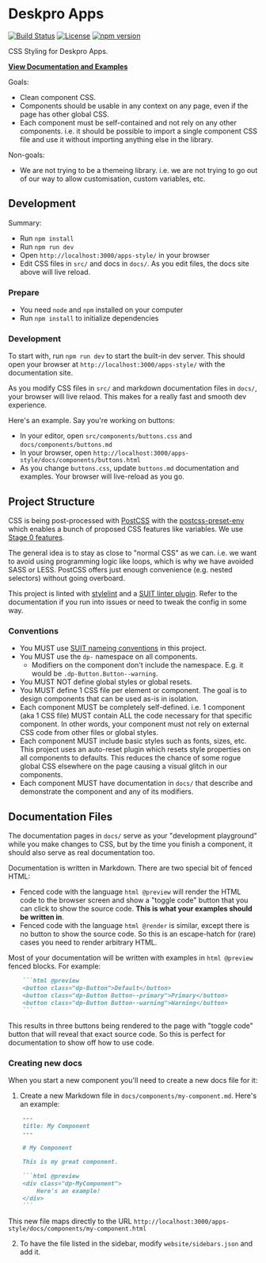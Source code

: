 Deskpro Apps
============

[![Build Status](https://travis-ci.org/deskpro/apps-libs.svg?branch=master)](https://travis-ci.org/deskpro/apps-libs)
[![License](https://img.shields.io/badge/License-BSD%203--Clause-blue.svg)](https://github.com/deskpro/react-components/blob/master/LICENSE)
[![npm version](https://img.shields.io/npm/v/@deskpro/apps-components-style.svg?style=flat)](https://www.npmjs.com/package/@deskpro/apps-components-style)


CSS Styling for Deskpro Apps.

**[View Documentation and Examples](https://deskpro.github.io/apps-libs/style)**

Goals:

* Clean component CSS.
* Components should be usable in any context on any page, even if the page has other global CSS.
* Each component must be self-contained and not rely on any other components. i.e. it should be possible to import a single component CSS file and use it without importing anything else in the library.

Non-goals:

* We are not trying to be a themeing library. i.e. we are not trying to go out of our way to allow customisation, custom variables, etc.


Development
-----------

Summary:

* Run `npm install`
* Run `npm run dev`
* Open `http://localhost:3000/apps-style/` in your browser
* Edit CSS files in `src/` and docs in `docs/`. As you edit files, the docs site above will live reload.

### Prepare

* You need `node` and `npm` installed on your computer
* Run `npm install` to initialize dependencies

### Development

To start with, run `npm run dev` to start the built-in dev server. This should open your browser at `http://localhost:3000/apps-style/` with the documentation site.

As you modify CSS files in `src/` and markdown documentation files in `docs/`, your browser will live relaod. This makes for a really fast and smooth dev experience.

Here's an example. Say you're working on buttons:

* In your editor, open `src/components/buttons.css` and `docs/components/buttons.md`
* In your browser, open `http://localhost:3000/apps-style/docs/components/buttons.html`
* As you change `buttons.css`, update `buttons.md` documentation and examples. Your browser will live-reload as you go.

Project Structure
-----------------

CSS is being post-processed with [PostCSS](https://postcss.org/) with the [postcss-preset-env](https://preset-env.cssdb.org/) which enables a bunch of proposed CSS features like variables. We use [Stage 0 features](https://preset-env.cssdb.org/features).

The general idea is to stay as close to "normal CSS" as we can. i.e. we want to avoid using programming logic like loops, which is why we have avoided SASS or LESS. PostCSS offers just enough convenience (e.g. nested selectors) without going overboard.

This project is linted with [stylelint](https://stylelint.io/) and a [SUIT linter plugin](https://github.com/postcss/postcss-bem-linter). Refer to the documentation if you run into issues or need to tweak the config in some way.

### Conventions

* You MUST use [SUIT nameing conventions](https://github.com/suitcss/suit/blob/master/doc/naming-conventions.md) in this project.
* You MUST use the `dp-` namespace on all components.
  * Modifiers on the component don't include the namespace. E.g. it would be `.dp-Button.Button--warning`.
* You MUST NOT define global styles or global resets.
* You MUST define 1 CSS file per element or component. The goal is to design components that can be used as-is in isolation.
* Each component MUST be completely self-defined. i.e. 1 component (aka 1 CSS file) MUST contain ALL the code necessary for that specific component. In other words, your component must not rely on external CSS code from other files or global styles.
* Each component MUST include basic styles such as fonts, sizes, etc. This project uses an auto-reset plugin which resets style properties on all components to defaults. This reduces the chance of some rogue global CSS elsewhere on the page causing a visual glitch in our components.
* Each component MUST have documentation in `docs/` that describe and demonstrate the component and any of its modifiers.

Documentation Files
-------------------

The documentation pages in `docs/` serve as your "development playground" while you make changes to CSS, but by the time you finish a component, it should also serve as real documentation too.

Documentation is written in Markdown. There are two special bit of fenced HTML:

* Fenced code with the language `html @preview` will render the HTML code to the browser screen and show a "toggle code" button that you can click to show the source code. **This is what your examples should be written in**.
* Fenced code with the language `html @render` is similar, except there is no button to show the source code. So this is an escape-hatch for (rare) cases you need to render arbitrary HTML.

Most of your documentation will be written with examples in `html @preview` fenced blocks. For example:

```markdown
    ```html @preview
    <button class="dp-Button">Default</button>
    <button class="dp-Button Button--primary">Primary</button>
    <button class="dp-Button Button--warning">Warning</button>
    ```
```

This results in three buttons being rendered to the page with "toggle code" button that will reveal that exact source code. So this is perfect for documentation to show off how to use code.

### Creating new docs

When you start a new component you'll need to create a new docs file for it:

1) Create a new Markdown file in `docs/components/my-component.md`. Here's an example:

```markdown
    ---
    title: My Component
    ---

    # My Component

    This is my great component.

    ```html @preview
    <div class="dp-MyComponent">
        Here's an example!
    </div>
    ```
```

This new file maps directly to the URL `http://localhost:3000/apps-style/docs/components/my-component.html`

2) To have the file listed in the sidebar, modify `website/sidebars.json` and add it.
